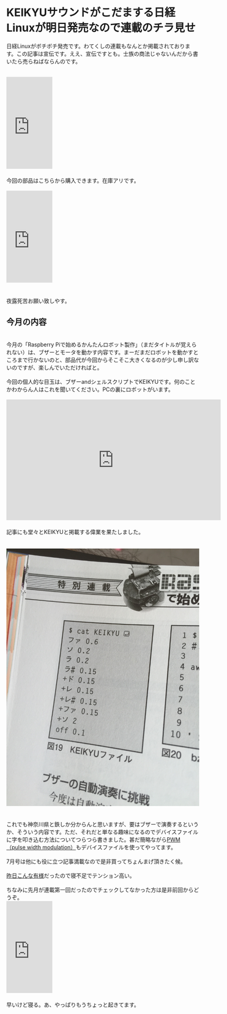 # KEIKYUサウンドがこだまする日経Linuxが明日発売なので連載のチラ見せ
日経Linuxがボチボチ発売です。わてくしの連載もなんとか掲載されております。この記事は宣伝です。ええ、宣伝ですとも。士族の商法じゃないんだから書いたら売らねばならんのです。<br />
<br />
<iframe src="http://rcm-fe.amazon-adsystem.com/e/cm?lt1=_blank&amp;bc1=000000&amp;IS2=1&amp;bg1=FFFFFF&amp;fc1=000000&amp;lc1=0000FF&amp;t=ryuichiueda-22&amp;o=9&amp;p=8&amp;l=as4&amp;m=amazon&amp;f=ifr&amp;ref=ss_til&amp;asins=B00XVHU3FQ" style="width:120px;height:240px;" scrolling="no" marginwidth="0" marginheight="0" frameborder="0"></iframe><br />
<br />
今回の部品はこちらから購入できます。在庫アリです。<br />
<br />
<iframe src="http://rcm-fe.amazon-adsystem.com/e/cm?lt1=_blank&bc1=000000&IS2=1&bg1=FFFFFF&fc1=000000&lc1=0000FF&t=ryuichiueda-22&o=9&p=8&l=as4&m=amazon&f=ifr&ref=ss_til&asins=B00XTGX04U" style="width:120px;height:240px;" scrolling="no" marginwidth="0" marginheight="0" frameborder="0"></iframe><br />
<br />
<br />
夜露死苦お願い致しやす。<br />
<h2>今月の内容</h2><br />
今月の「Raspberry Piで始めるかんたんロボット製作」（まだタイトルが覚えられない）は、ブザーとモータを動かす内容です。まーだまだロボットを動かすところまで行かないのと、部品代が今回からそこそこ大きくなるのが少し申し訳ないのですが、楽しんでいただければと。<br />
<br />
今回の個人的な目玉は、ブザーandシェルスクリプトでKEIKYUです。何のことかわからん人はこれを聞いてください。PCの裏にロボットがいます。<br />
<br />
<iframe width="560" height="315" src="https://www.youtube.com/embed/A4sE3LMKlkk" frameborder="0" allowfullscreen=""></iframe><br />
<br />
記事にも堂々とKEIKYUと掲載する偉業を果たしました。<br />
<br />
&nbsp;<a href="IMG_4811.jpg"><img src="IMG_4811.jpg" alt=""></a>&nbsp;<br />
<br />
これでも神奈川県と鉄しか分からんと思いますが、要はブザーで演奏するというか、そういう内容です。ただ、それだと単なる趣味になるのでデバイスファイルに字を叩き込む方法についてつらつら書きました。甚だ簡略ながら<a href="http://ja.m.wikipedia.org/wiki/%E3%83%91%E3%83%AB%E3%82%B9%E5%B9%85%E5%A4%89%E8%AA%BF">PWM（pulse width modulation）</a>もデバイスファイルを使ってやってます。<br />
<br />
7月号は他にも役に立つ記事満載なので是非買ってちょんまげ頂きたく候。<br />
<br />
<a href="http://blog.ueda.asia/?p=6359">昨日こんな有様</a>だったので寝不足でテンション高い。<br />
<br />
ちなみに先月が連載第一回だったのでチェックしてなかった方は是非前回からどうぞ。<br />
<iframe src="http://rcm-fe.amazon-adsystem.com/e/cm?lt1=_blank&amp;bc1=000000&amp;IS2=1&amp;bg1=FFFFFF&amp;fc1=000000&amp;lc1=0000FF&amp;t=ryuichiueda-22&amp;o=9&amp;p=8&amp;l=as4&amp;m=amazon&amp;f=ifr&amp;ref=ss_til&amp;asins=B00UJXLDP4" style="width:120px;height:240px;" scrolling="no" marginwidth="0" marginheight="0" frameborder="0"></iframe><br />
<br />
早いけど寝る。あ、やっぱりもうちょっと起きてます。
